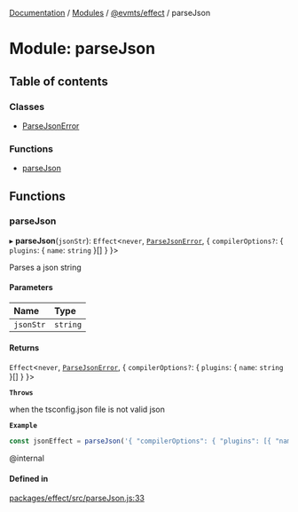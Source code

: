 [Documentation](../README.md) / [Modules](../modules.md) / [@evmts/effect](evmts_effect.md) / parseJson

# Module: parseJson

## Table of contents

### Classes

- [ParseJsonError](../classes/evmts_effect.parseJson.ParseJsonError.md)

### Functions

- [parseJson](evmts_effect.parseJson.md#parsejson)

## Functions

### parseJson

▸ **parseJson**(`jsonStr`): `Effect`\<`never`, [`ParseJsonError`](../classes/evmts_effect.parseJson.ParseJsonError.md), \{ `compilerOptions?`: \{ `plugins`: \{ `name`: `string`  }[]  }  }\>

Parses a json string

#### Parameters

| Name | Type |
| :------ | :------ |
| `jsonStr` | `string` |

#### Returns

`Effect`\<`never`, [`ParseJsonError`](../classes/evmts_effect.parseJson.ParseJsonError.md), \{ `compilerOptions?`: \{ `plugins`: \{ `name`: `string`  }[]  }  }\>

**`Throws`**

when the tsconfig.json file is not valid json

**`Example`**

```ts
const jsonEffect = parseJson('{ "compilerOptions": { "plugins": [{ "name": "@evmts/ts-plugin" }] } }')
````
@internal

#### Defined in

[packages/effect/src/parseJson.js:33](https://github.com/evmts/evmts-monorepo/blob/main/packages/effect/src/parseJson.js#L33)
